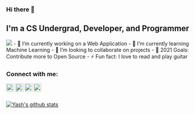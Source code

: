 ### Hi there 👋

## I'm a CS Undergrad, Developer, and Programmer
<img src="https://komarev.com/ghpvc/?username=ywalia01&color=blueviolet&style=flat">
- 🔭 I’m currently working on a Web Application
- 🌱 I’m currently learning Machine Learning
- 👯 I’m looking to collaborate on projects
- 🥅 2021 Goals: Contribute more to Open Source
- ⚡ Fun fact: I love to read and play guitar

### Connect with me:

[<img align="left" alt="" width="22px" src="https://upload.wikimedia.org/wikipedia/commons/thumb/c/c0/Gnome-emblem-web.svg/100px-Gnome-emblem-web.svg.png" />][website]
[<img align="left" alt=" | Twitter" width="22px" src="https://upload.wikimedia.org/wikipedia/sco/9/9f/Twitter_bird_logo_2012.svg" />][twitter]
[<img align="left" alt=" | LinkedIn" width="21px" src="https://upload.wikimedia.org/wikipedia/commons/c/c9/Linkedin.svg" />][linkedin]
[<img align="left" alt=" | Instagram" width="21px" src="https://upload.wikimedia.org/wikipedia/commons/9/96/Instagram.svg" />][instagram]

<br />
<br />

[website]: https://ywalia01.github.io/
[twitter]: https://twitter.com/ywalia01
[instagram]: https://www.instagram.com/notyashwalia/
[linkedin]: https://www.linkedin.com/in/yash-walia-97620516b/

[![Yash's github stats](https://github-readme-stats.vercel.app/api?username=ywalia01&show_icons=true&theme=vue)](https://github.com/ywalia01/github-readme-stats)
